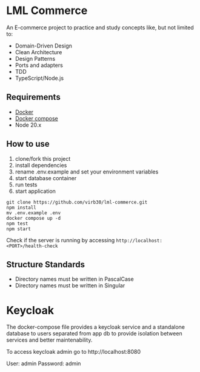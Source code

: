 # LML Commerce

An E-commerce project to practice and study concepts like, but not limited to:

* Domain-Driven Design
* Clean Architecture
* Design Patterns
* Ports and adapters
* TDD
* TypeScript/Node.js

## Requirements

* [Docker](https://docs.docker.com/engine/install/)
* [Docker compose](https://docs.docker.com/compose/install/#installation-scenarios)
* Node 20.x

## How to use

1. clone/fork this project
1. install dependencies
1. rename .env.example and set your environment variables
1. start database container
1. run tests
1. start application

```console
git clone https://github.com/virb30/lml-commerce.git
npm install
mv .env.example .env
docker compose up -d
npm test
npm start
```

Check if the server is running by accessing `http://localhost:<PORT>/health-check`

## Structure Standards

- Directory names must be written in PascalCase
- Directory names must be written in Singular


# Keycloak

The docker-compose file provides a keycloak service and a standalone database to users separated from app db 
to provide isolation between services and better maintenability.

To access keycloak admin go to http://localhost:8080

User: admin
Password: admin
